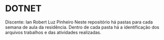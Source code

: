 # DOTNET
Discente: Ian Robert Luz Pinheiro
Neste repositório há pastas para cada semana de aula da residência. Dentro de cada pasta há a identificação dos arquivos trabalhos e das atividades realizadas.
